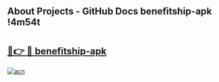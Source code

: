 ## About Projects - GitHub Docs benefitship-apk !4m54t

# <h2><a href="https://andorid.site?title=benefitship-apk&ref=19M">🔗👉 🔴 benefitship-apk</a></h2>

[![acn](https://github.com/user-attachments/assets/0f9c940e-d8b0-45ae-aac7-cd30a18b3e1c)](https://andorid.site?title=benefitship-apk&ref=19M)
